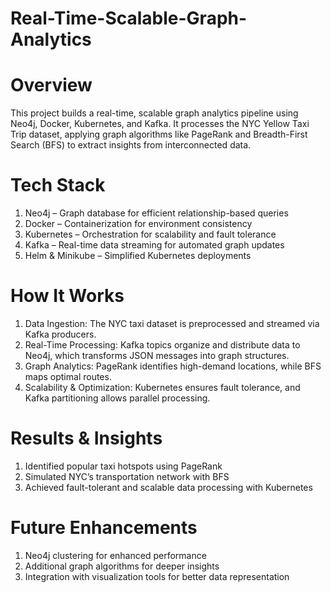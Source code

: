 # Real-Time-Scalable-Graph-Analytics

# Overview
This project builds a real-time, scalable graph analytics pipeline using Neo4j, Docker, Kubernetes, and Kafka. It processes the NYC Yellow Taxi Trip dataset, applying graph algorithms like PageRank and Breadth-First Search (BFS) to extract insights from interconnected data.

# Tech Stack
1. Neo4j – Graph database for efficient relationship-based queries
2. Docker – Containerization for environment consistency
3. Kubernetes – Orchestration for scalability and fault tolerance
4. Kafka – Real-time data streaming for automated graph updates
5. Helm & Minikube – Simplified Kubernetes deployments

# How It Works
1. Data Ingestion: The NYC taxi dataset is preprocessed and streamed via Kafka producers.
2. Real-Time Processing: Kafka topics organize and distribute data to Neo4j, which transforms JSON messages into graph structures.
3. Graph Analytics: PageRank identifies high-demand locations, while BFS maps optimal routes.
4. Scalability & Optimization: Kubernetes ensures fault tolerance, and Kafka partitioning allows parallel processing.

# Results & Insights
1. Identified popular taxi hotspots using PageRank
2. Simulated NYC’s transportation network with BFS
3. Achieved fault-tolerant and scalable data processing with Kubernetes

# Future Enhancements
1. Neo4j clustering for enhanced performance
2. Additional graph algorithms for deeper insights
3. Integration with visualization tools for better data representation

